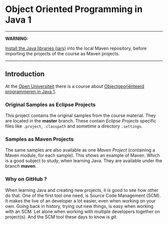 # Object Oriented Programming in Java 1

------

__WARNING:__

[Install the Java libraries (jars)](lib/README.md) into the local Maven repository, before importing the projects
of the course as Maven projects.

------

## Introduction

At the [Open Universiteit](https://www.ou.nl/) there is a course about [Objectgeoriënteerd programmeren in Java 1](https://www.ou.nl/web/studieaanbod/home?p_p_id=storefront_portlet_WAR_storefront&p_p_lifecycle=1&p_p_state=normal&p_p_mode=view&p_p_col_id=column-4&p_p_col_count=1&_storefront_portlet_WAR_storefront__spage=/SelectProd.do?prodSku=T25151&_storefront_portlet_WAR_storefront_prodSku=T25151).

### Original Samples as Eclipse Projects

This project contains the original samples from the course material. They are located in the __master__ branch. These 
contain _Eclipse Projects_ specific files like `.project`, `.classpath` and sometime a directory `.settings`. 

### Samples as Maven Projects

The same samples are also available as one _Maven Project_ (containing a Maven module, for each sample). This shows an
example of Maven. Which is a good subject to study, when learning Java. They are available under the branch __maven__.

### Why on GitHub ?

When learning Java and creating new projects, it is good to see how other do that. One of the first tool one need, is
Source Code Management (SCM). It makes the live of an developer a lot easier, even when working on your own. Going back
in history, trying out new things, is easy when working with an SCM. Let alone when working with multiple developers
together on project(s). And the SCM tool these days to know is _git_.

